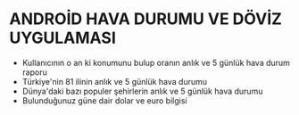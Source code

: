 # ANDROİD HAVA DURUMU VE DÖVİZ UYGULAMASI
 
<ul>
  <li>Kullanıcının o an ki konumunu bulup oranın anlık ve 5 günlük hava durum raporu </li>
  <li>Türkiye'nin 81 ilinin anlık ve 5 günlük hava durumu</li>
	<li>Dünya'daki bazı populer şehirlerin anlık ve 5 günlük hava durumu</li>
  <li>Bulunduğunuz güne dair dolar ve euro bilgisi</li>
</ul>
